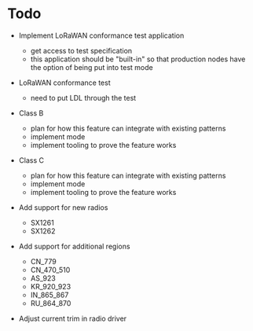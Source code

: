 Todo
====

- Implement LoRaWAN conformance test application
    - get access to test specification
    - this application should be "built-in" so that production nodes have
      the option of being put into test mode

- LoRaWAN conformance test
    - need to put LDL through the test

- Class B
    - plan for how this feature can integrate with existing patterns
    - implement mode
    - implement tooling to prove the feature works

- Class C
    - plan for how this feature can integrate with existing patterns
    - implement mode
    - implement tooling to prove the feature works

- Add support for new radios
    - SX1261
    - SX1262

- Add support for additional regions
    - CN_779
    - CN_470_510
    - AS_923
    - KR_920_923
    - IN_865_867
    - RU_864_870

- Adjust current trim in radio driver

